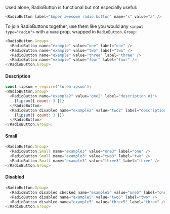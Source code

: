 Used alone, RadioButton is functional but not especially useful:

```js
<RadioButton label="Super awesome radio button" name="s" value="a" />
```

To join RadioButtons together, use them like you would any `<input type="radio">` with a `name` prop, wrapped in `RadioButton.Group`:

```js
<RadioButton.Group>
  <RadioButton name="example" value="one" label="one" />
  <RadioButton name="example" value="two" label="two" />
  <RadioButton name="example" value="three" label="three" />
  <RadioButton name="example" value="four" label="four" />
</RadioButton.Group>
```

#### Description

```js
const lipsum = require('lorem-ipsum');
<RadioButton.Group>
  <RadioButton name="example2" value="one2" label="description #1">
    {lipsum({ count: 3 })}
  </RadioButton>
  <RadioButton disabled name="example2" value="two2" label="description #2">
    {lipsum({ count: 3 })}
  </RadioButton>
</RadioButton.Group>;
```

#### Small

```js
<RadioButton.Group>
  <RadioButton.Small name="example3" value="one3" label="one" />
  <RadioButton.Small name="example3" value="two3" label="two" />
  <RadioButton.Small name="example3" value="three3" label="three" />
</RadioButton.Group>
```

#### Disabled

```js
<RadioButton.Group>
  <RadioButton disabled checked name="example5" value="one5" label="one" />
  <RadioButton disabled name="example5" value="two5" label="two" />
  <RadioButton disabled name="example5" value="three5" label="three" />
</RadioButton.Group>
```
